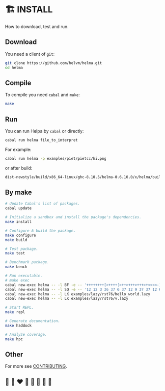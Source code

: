 # 🏗️ INSTALL

How to download, test and run.

## Download

You need a client of `git`:
```bash
git clone https://github.com/helvm/helma.git
cd helma
```

## Compile

To compile you need `cabal` and `make`:
```bash
make
```

## Run

You can run Helpa by `cabal` or directly:
```bash
cabal run helma file_to_interpret
```

For example:
```bash
cabal run helma -p examples/piet/pietcc/hi.png
```

or after build:
```bash
dist-newstyle/build/x86_64-linux/ghc-8.10.5/helma-0.6.10.0/x/helma/build/helma/helma file_to_interpret
```

## By make

```bash
# Update Cabal's list of packages.
cabal update

# Initialize a sandbox and install the package's dependencies.
make install

# Configure & build the package.
make configure
make build

# Test package.
make test

# Benchmark package.
make bench

# Run executable.
# make exec
cabal new-exec helma -- -l BF -e -- '++++++++[>++++[>++>+++>+++>+<<<<-]>+>+>->>+[<]<-]>>.>---.+++++++..+++.>>.<-.<.+++.------.--------.>>+.>++.'
cabal new-exec helma -- -l SQ -e -- '12 12 3 36 37 6 37 12 9 37 37 12 0 -1 15 38 36 18 12 12 21 53 37 24 37 12 27 37 37 30 36 12 -1 37 37 0 39 0 -1 72 101 108 108 111 44 32 87 111 114 108 100 33 10 53'
cabal new-exec helma -- -l LK examples/lazy/rst76/hello_world.lazy
cabal new-exec helma -- -l LK examples/lazy/rst76/v.lazy

# Start REPL.
make repl

# Generate documentation.
make haddock

# Analyze coverage.
make hpc
```

## Other

For more see [CONTRIBUTING](../developers/CONTRIBUTING.md).

## 🦄 🌈 ❤️ 💛 💚 💙 🤍 🖤
